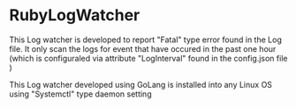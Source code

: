 # RubyLogWatcher

This Log watcher is developed to report "Fatal" type error found in the Log file. 
It only scan the logs for event that have occured in the past one hour (which is 
configuraled via attribute "LogInterval" found in the config.json file )

This Log watcher developed using GoLang is installed into any Linux OS
using "Systemctl" type daemon setting
